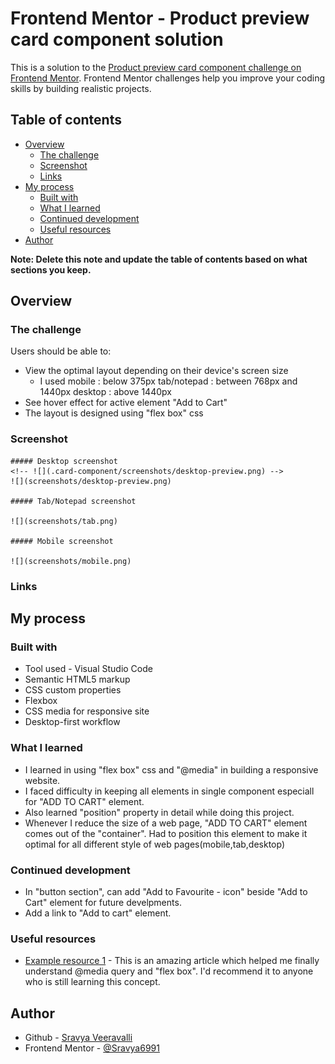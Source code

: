 # Frontend Mentor - Product preview card component solution

This is a solution to the [Product preview card component challenge on Frontend Mentor](https://www.frontendmentor.io/challenges/product-preview-card-component-GO7UmttRfa). Frontend Mentor challenges help you improve your coding skills by building realistic projects. 

## Table of contents

- [Overview](#overview)
  - [The challenge](#the-challenge)
  - [Screenshot](#screenshot)
  - [Links](#links)
- [My process](#my-process)
  - [Built with](#built-with)
  - [What I learned](#what-i-learned)
  - [Continued development](#continued-development)
  - [Useful resources](#useful-resources)
- [Author](#author)

**Note: Delete this note and update the table of contents based on what sections you keep.**

## Overview

  ### The challenge

  Users should be able to:

  - View the optimal layout depending on their device's screen size
    - I used mobile : below 375px
              tab/notepad : between 768px and 1440px
              desktop : above 1440px
  - See hover effect for active element "Add to Cart"
  - The layout is designed using "flex box" css

  ### Screenshot

    ##### Desktop screenshot
    <!-- ![](.card-component/screenshots/desktop-preview.png) -->
    ![](screenshots/desktop-preview.png)

    ##### Tab/Notepad screenshot

    ![](screenshots/tab.png)

    ##### Mobile screenshot

    ![](screenshots/mobile.png)


  ### Links


## My process

  ### Built with

  - Tool used - Visual Studio Code
  - Semantic HTML5 markup
  - CSS custom properties
  - Flexbox
  - CSS media for responsive site
  - Desktop-first workflow

  ### What I learned

  - I learned in using "flex box" css and "@media" in building a responsive website. 
  - I faced difficulty in keeping all elements in single component especiall for "ADD TO CART" element.
  - Also learned "position" property in detail while doing this project.
  - Whenever I reduce the size of a web page, "ADD TO CART" element comes out of the "container". Had to position this element to make it optimal for all different style of web pages(mobile,tab,desktop)
  
  ### Continued development

  - In "button section", can add "Add to Favourite - icon" beside "Add to Cart" element for future develpments. 
  - Add a link to "Add to cart" element.

  ### Useful resources

  - [Example resource 1](https://www.w3schools/css.com) - This is an amazing article which helped me finally understand @media query and "flex box". I'd recommend it to anyone who is still learning this concept.


## Author

- Github - [Sravya Veeravalli](https://github.com/Sravya6991)
- Frontend Mentor - [@Sravya6991](https://www.frontendmentor.io/profile/Sravya6991)

